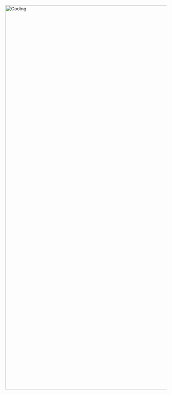 <img align="center" alt="Coding" width="1200" src="https://i.ibb.co/Rbhd5mW/Your-paragraph-text.png">

